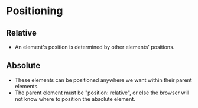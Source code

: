 # Positioning

## Relative

- An element's position is determined by other elements' positions.

## Absolute

- These elements can be positioned anywhere we want within their parent elements.
- The parent element must be "position: relative", or else the browser will not know where to position the absolute element.